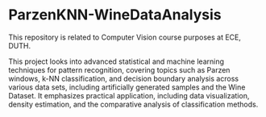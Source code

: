 # ParzenKNN-WineDataAnalysis

This repository is related to Computer Vision course purposes at ECE, DUTH.

This project looks into advanced statistical and machine learning techniques for pattern recognition, covering topics such as Parzen windows, k-NN classification, and decision boundary analysis across various data sets, including artificially generated samples and the Wine Dataset. It emphasizes practical application, including data visualization, density estimation, and the comparative analysis of classification methods.

